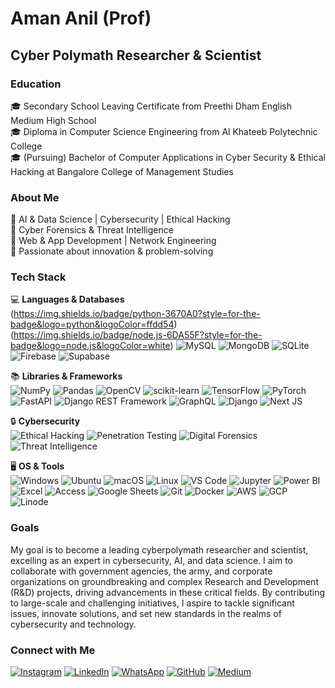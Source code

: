 # Aman Anil (Prof)

## Cyber Polymath Researcher & Scientist

### Education  
🎓 Secondary School Leaving Certificate from Preethi Dham English Medium High School  
🎓 Diploma in Computer Science Engineering from Al Khateeb Polytechnic College  
🎓 (Pursuing) Bachelor of Computer Applications in Cyber Security & Ethical Hacking at Bangalore College of Management Studies  

### About Me  
🔹 AI & Data Science | Cybersecurity | Ethical Hacking  
🔹 Cyber Forensics & Threat Intelligence  
🔹 Web & App Development | Network Engineering  
🔹 Passionate about innovation & problem-solving  

### Tech Stack  
💻 **Languages & Databases**  
(https://img.shields.io/badge/python-3670A0?style=for-the-badge&logo=python&logoColor=ffdd54) (https://img.shields.io/badge/node.js-6DA55F?style=for-the-badge&logo=node.js&logoColor=white) ![MySQL](https://img.shields.io/badge/mysql-4479A1.svg?style=for-the-badge&logo=mysql&logoColor=white) ![MongoDB](https://img.shields.io/badge/MongoDB-%234ea94b.svg?style=for-the-badge&logo=mongodb&logoColor=white) ![SQLite](https://img.shields.io/badge/sqlite-%2307405e.svg?style=for-the-badge&logo=sqlite&logoColor=white) ![Firebase](https://img.shields.io/badge/firebase-%23039BE5.svg?style=for-the-badge&logo=firebase) ![Supabase](https://img.shields.io/badge/supabase-%233ECF8E.svg?style=for-the-badge&logo=supabase&logoColor=white)

📚 **Libraries & Frameworks**  
![NumPy](https://img.shields.io/badge/numpy-%23013243.svg?style=for-the-badge&logo=numpy&logoColor=white) ![Pandas](https://img.shields.io/badge/pandas-%23150458.svg?style=for-the-badge&logo=pandas&logoColor=white) ![OpenCV](https://img.shields.io/badge/opencv-%23white.svg?style=for-the-badge&logo=opencv&logoColor=white) ![scikit-learn](https://img.shields.io/badge/scikit--learn-%23F7931E.svg?style=for-the-badge&logo=scikit-learn&logoColor=white) ![TensorFlow](https://img.shields.io/badge/TensorFlow-%23FF6F00.svg?style=for-the-badge&logo=TensorFlow&logoColor=white) ![PyTorch](https://img.shields.io/badge/PyTorch-%23EE4C2C.svg?style=for-the-badge&logo=PyTorch&logoColor=white) ![FastAPI](https://img.shields.io/badge/FastAPI-%23009688.svg?style=for-the-badge&logo=fastapi&logoColor=white) ![Django REST Framework](https://img.shields.io/badge/DRF-%23092E20.svg?style=for-the-badge&logo=django&logoColor=white) ![GraphQL](https://img.shields.io/badge/GraphQL-%23E10098.svg?style=for-the-badge&logo=graphql&logoColor=white) ![Django](https://img.shields.io/badge/django-%23092E20.svg?style=for-the-badge&logo=django&logoColor=white) ![Next JS](https://img.shields.io/badge/Next-black?style=for-the-badge&logo=next.js&logoColor=white) 

🔒 **Cybersecurity**  
![Ethical Hacking](https://img.shields.io/badge/ethical_hacking-%2300A8FF.svg?style=for-the-badge&logo=hackaday&logoColor=white) ![Penetration Testing](https://img.shields.io/badge/penetration_testing-%231E90FF.svg?style=for-the-badge&logo=owasp&logoColor=white) ![Digital Forensics](https://img.shields.io/badge/digital_forensics-%23FF6F00.svg?style=for-the-badge&logo=onlyoffice&logoColor=white) ![Threat Intelligence](https://img.shields.io/badge/threat_intelligence-%232E8B57.svg?style=for-the-badge&logo=opendns&logoColor=white)  

🖥 **OS & Tools**  
![Windows](https://img.shields.io/badge/Windows-0078D6?style=for-the-badge&logo=windows&logoColor=white)
![Ubuntu](https://img.shields.io/badge/Ubuntu-E95420?style=for-the-badge&logo=ubuntu&logoColor=white)
![macOS](https://img.shields.io/badge/macOS-000000?style=for-the-badge&logo=macos&logoColor=F0F0F0)
![Linux](https://img.shields.io/badge/Linux-FCC624?style=for-the-badge&logo=linux&logoColor=black)
![VS Code](https://img.shields.io/badge/Visual_Studio_Code-0078D4?style=for-the-badge&logo=visual%20studio%20code&logoColor=white)
![Jupyter](https://img.shields.io/badge/Jupyter-F37626.svg?&style=for-the-badge&logo=Jupyter&logoColor=white)
![Power BI](https://img.shields.io/badge/PowerBI-F2C811?style=for-the-badge&logo=Power%20BI&logoColor=black)
![Excel](https://img.shields.io/badge/Microsoft_Excel-217346?style=for-the-badge&logo=microsoft-excel&logoColor=white)
![Access](https://img.shields.io/badge/Microsoft_Access-A4373A?style=for-the-badge&logo=microsoft-access&logoColor=white)
![Google Sheets](https://img.shields.io/badge/Google%20Sheets-34A853?style=for-the-badge&logo=google-sheets&logoColor=white)
![Git](https://img.shields.io/badge/GIT-E44C30?style=for-the-badge&logo=git&logoColor=white)
![Docker](https://img.shields.io/badge/Docker-2CA5E0?style=for-the-badge&logo=docker&logoColor=white)
![AWS](https://img.shields.io/badge/Amazon_AWS-FF9900?style=for-the-badge&logo=amazonaws&logoColor=white)
![GCP](https://img.shields.io/badge/Google%20Cloud-%234285F4.svg?style=for-the-badge&logo=google-cloud&logoColor=white)
![Linode](https://img.shields.io/badge/Linode-00A95C?style=for-the-badge&logo=linode&logoColor=white)

### Goals  
My goal is to become a leading cyberpolymath researcher and scientist, excelling as an expert in cybersecurity, AI, and data science. I aim to collaborate with government agencies, the army, and corporate organizations on groundbreaking and complex Research and Development (R&D) projects, driving advancements in these critical fields. By contributing to large-scale and challenging initiatives, I aspire to tackle significant issues, innovate solutions, and set new standards in the realms of cybersecurity and technology.  

### Connect with Me  
[![Instagram](https://img.shields.io/badge/Instagram-%23E4405F.svg?logo=Instagram&logoColor=white)](https://www.instagram.com/amananilofficial) [![LinkedIn](https://img.shields.io/badge/LinkedIn-%230077B5.svg?logo=linkedin&logoColor=white)](https://www.linkedin.com/in/amananilofficial) [![WhatsApp](https://img.shields.io/badge/WhatsApp-25D366?logo=whatsapp&logoColor=white)](https://wa.me/+917892939127) [![GitHub](https://img.shields.io/badge/GitHub-%23121011.svg?logo=github&logoColor=white)](https://github.com/amananilofficial) [![Medium](https://img.shields.io/badge/Medium-%23000000.svg?logo=Medium&logoColor=white)](https://medium.com/@amananilofficial)
